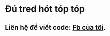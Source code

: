# Đú tred hót tóp tóp

## Liên hệ để viết code: [Fb của tôi](https://www.facebook.com/Duongdothanh.5702).

